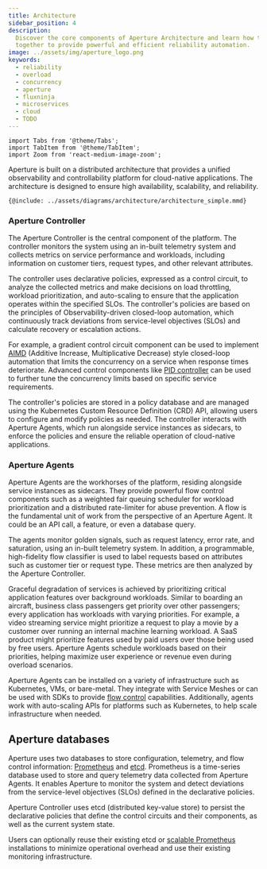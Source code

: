 ```yaml
---
title: Architecture
sidebar_position: 4
description:
  Discover the core components of Aperture Architecture and learn how they work
  together to provide powerful and efficient reliability automation.
image: ../assets/img/aperture_logo.png
keywords:
  - reliability
  - overload
  - concurrency
  - aperture
  - fluxninja
  - microservices
  - cloud
  - TODO
---
```


```mdx-code-block
import Tabs from '@theme/Tabs';
import TabItem from '@theme/TabItem';
import Zoom from 'react-medium-image-zoom';
```

Aperture is built on a distributed architecture that provides a unified
observability and controllability platform for cloud-native applications. The
architecture is designed to ensure high availability, scalability, and
reliability.

<Zoom>

```mermaid
{@include: ../assets/diagrams/architecture/architecture_simple.mmd}
```

</Zoom>

### Aperture Controller

The Aperture Controller is the central component of the platform. The controller
monitors the system using an in-built telemetry system and collects metrics on
service performance and workloads, including information on customer tiers,
request types, and other relevant attributes.

The controller uses declarative policies, expressed as a control circuit, to
analyze the collected metrics and make decisions on load throttling, workload
prioritization, and auto-scaling to ensure that the application operates within
the specified SLOs. The controller's policies are based on the principles of
Observability-driven closed-loop automation, which continuously track deviations
from service-level objectives (SLOs) and calculate recovery or escalation
actions.

For example, a gradient control circuit component can be used to implement
[AIMD](https://en.wikipedia.org/wiki/Additive_increase/multiplicative_decrease)
(Additive Increase, Multiplicative Decrease) style closed-loop automation that
limits the concurrency on a service when response times deteriorate. Advanced
control components like
[PID controller](https://en.wikipedia.org/wiki/PID_controller) can be used to
further tune the concurrency limits based on specific service requirements.

The controller's policies are stored in a policy database and are managed using
the Kubernetes Custom Resource Definition (CRD) API, allowing users to configure
and modify policies as needed. The controller interacts with Aperture Agents,
which run alongside service instances as sidecars, to enforce the policies and
ensure the reliable operation of cloud-native applications.

### Aperture Agents

Aperture Agents are the workhorses of the platform, residing alongside service
instances as sidecars. They provide powerful flow control components such as a
weighted fair queuing scheduler for workload prioritization and a distributed
rate-limiter for abuse prevention. A flow is the fundamental unit of work from
the perspective of an Aperture Agent. It could be an API call, a feature, or
even a database query.

The agents monitor golden signals, such as request latency, error rate, and
saturation, using an in-built telemetry system. In addition, a programmable,
high-fidelity flow classifier is used to label requests based on attributes such
as customer tier or request type. These metrics are then analyzed by the
Aperture Controller.

Graceful degradation of services is achieved by prioritizing critical
application features over background workloads. Similar to boarding an aircraft,
business class passengers get priority over other passengers; every application
has workloads with varying priorities. For example, a video streaming service
might prioritize a request to play a movie by a customer over running an
internal machine learning workload. A SaaS product might prioritize features
used by paid users over those being used by free users. Aperture Agents schedule
workloads based on their priorities, helping maximize user experience or revenue
even during overload scenarios.

Aperture Agents can be installed on a variety of infrastructure such as
Kubernetes, VMs, or bare-metal. They integrate with Service Meshes or can be
used with SDKs to provide [flow control](/concepts/flow-control/flow-control.md)
capabilities. Additionally, agents work with auto-scaling APIs for platforms
such as Kubernetes, to help scale infrastructure when needed.

## Aperture databases

Aperture uses two databases to store configuration, telemetry, and flow control
information: [Prometheus](https://prometheus.io) and [etcd](https://etcd.io).
Prometheus is a time-series database used to store and query telemetry data
collected from Aperture Agents. It enables Aperture to monitor the system and
detect deviations from the service-level objectives (SLOs) defined in the
declarative policies.

Aperture Controller uses etcd (distributed key-value store) to persist the
declarative policies that define the control circuits and their components, as
well as the current system state.

Users can optionally reuse their existing etcd or
[scalable Prometheus](https://promlabs.com/blog/2021/10/14/promql-vendor-compatibility-round-three)
installations to minimize operational overhead and use their existing monitoring
infrastructure.
